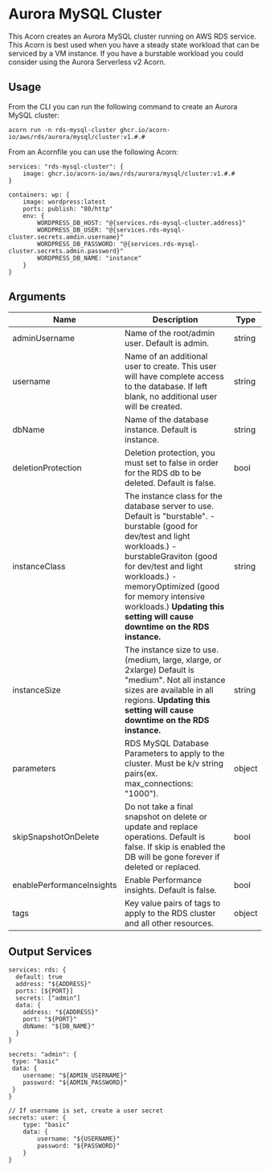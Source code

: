 # Aurora MySQL Cluster

This Acorn creates an Aurora MySQL cluster running on AWS RDS service. This Acorn is best used when you have a steady state workload that can be serviced by a VM instance. If you have a burstable workload you could consider using the Aurora Serverless v2 Acorn.

## Usage

From the CLI you can run the following command to create an Aurora MySQL cluster:

```shell
acorn run -n rds-mysql-cluster ghcr.io/acorn-io/aws/rds/aurora/mysql/cluster:v1.#.#
```

From an Acornfile you can use the following Acorn:

```cue
services: "rds-mysql-cluster": {
    image: ghcr.io/acorn-io/aws/rds/aurora/mysql/cluster:v1.#.#
}

containers: wp: {
    image: wordpress:latest
    ports: publish: "80/http"
    env: {
        WORDPRESS_DB_HOST: "@{services.rds-mysql-cluster.address}"
        WORDPRESS_DB_USER: "@{services.rds-mysql-cluster.secrets.amdin.username}"
        WORDPRESS_DB_PASSWORD: "@{services.rds-mysql-cluster.secrets.admin.password}"
        WORDPRESS_DB_NAME: "instance"
    }
}
```

## Arguments

| Name | Description | Type |
|------|-------------|------|
| adminUsername | Name of the root/admin user. Default is admin. | string |
| username | Name of an additional user to create. This user will have complete access to the database. If left blank, no additional user will be created. | string |
| dbName | Name of the database instance. Default is instance. | string |
| deletionProtection | Deletion protection, you must set to false in order for the RDS db to be deleted. Default is false. | bool |
| instanceClass | The instance class for the database server to use. Default is "burstable".  - burstable (good for dev/test and light workloads.) - burstableGraviton (good for dev/test and light workloads.) - memoryOptimized (good for memory intensive workloads.) **Updating this setting will cause downtime on the RDS instance.** | string |
| instanceSize | The instance size to use.(medium, large, xlarge, or 2xlarge) Default is "medium". Not all instance sizes are available in all regions. **Updating this setting will cause downtime on the RDS instance.** | string |
| parameters | RDS MySQL Database Parameters to apply to the cluster. Must be k/v string pairs(ex. max_connections: "1000"). | object |
| skipSnapshotOnDelete | Do not take a final snapshot on delete or update and replace operations. Default is false. If skip is enabled the DB will be gone forever if deleted or replaced. | bool |
| enablePerformanceInsights | Enable Performance insights. Default is false. | bool |
| tags | Key value pairs of tags to apply to the RDS cluster and all other resources. | object |

## Output Services

```cue
services: rds: {
  default: true
  address: "${ADDRESS}"
  ports: [${PORT}]
  secrets: ["admin"]
  data: {
    address: "${ADDRESS}"
    port: "${PORT}"
    dbName: "${DB_NAME}"
  }
}

secrets: "admin": {
 type: "basic"
 data: {
    username: "${ADMIN_USERNAME}"
    password: "${ADMIN_PASSWORD}"
 }
}

// If username is set, create a user secret
secrets: user: {
    type: "basic"
    data: {
        username: "${USERNAME}"
        password: "${PASSWORD}"
    }
}
```
